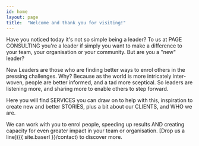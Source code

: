```yaml
---
id: home
layout: page
title:  "Welcome and thank you for visiting!"
---
```


Have you noticed today it's not so simple being a leader? To us at PAGE CONSULTING you're a leader if simply you want to make a difference to your team, your organisation or your community. But are you a "new" leader?

New Leaders are those who are finding better ways to enrol others in the pressing challenges. Why? Because as the world is more intricately inter-woven, people are better informed, and a tad more sceptical. So leaders are listening more, and sharing more to enable others to step forward.

Here you will find SERVICES you can draw on to help with this, inspiration to create new and better STORIES, plus a bit about our CLIENTS, and WHO we are.

We can work with you to enrol people, speeding up results AND creating capacity for even greater impact in your team or organisation. [Drop us a line]({{ site.baserl }}/contact) to discover more.
